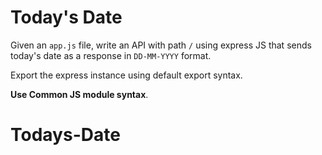 # Today's Date

Given an `app.js` file, write an API with path `/` using express JS that sends today's date as a response in `DD-MM-YYYY` format.

Export the express instance using default export syntax.

<b>Use Common JS module syntax</b>.
# Todays-Date
